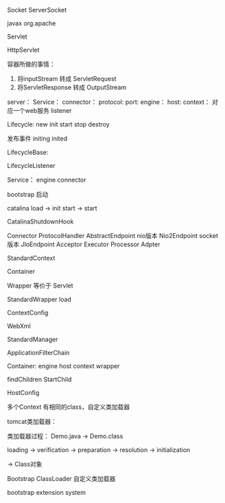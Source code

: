 
Socket ServerSocket

javax  org.apache


Servlet


HttpServlet

容器所做的事情：
1. 将inputStream 转成 ServletRequest
2. 将ServletResponse 转成 OutputStream







server：
	Service：
		connector：
			protocol:
			port:
		engine：
			host:
				context： 对应一个web服务
			listener

Lifecycle:
	new init start stop destroy 
		
 发布事件		initing inited
		
LifecycleBase:

LifecycleListener


Service： engine  connector


bootstrap 启动

catalina
	load -> init
	start -> start

CatalinaShutdownHook


Connector
	ProtocolHandler
		AbstractEndpoint
			nio版本  Nio2Endpoint
			socket版本 JIoEndpoint
			Acceptor
		Executor
		Processor
	Adpter

		

StandardContext

Container

Wrapper 等价于 Servlet

StandardWrapper load

ContextConfig

WebXml


StandardManager 


ApplicationFilterChain


Container: engine host context wrapper

findChildren
StartChild


HostConfig

多个Context 有相同的class，自定义类加载器

tomcat类加载器：


类加载器过程：
Demo.java -> Demo.class

loading -> verification -> preparation -> resolution -> initialization

-> Class对象


Bootstrap ClassLoader
自定义类加载器


bootstrap extension system